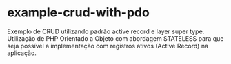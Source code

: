 # example-crud-with-pdo
Exemplo de CRUD utilizando padrão active record e layer super type.
Utilização de PHP Orientado a Objeto com abordagem STATELESS para que seja possível a implementação com registros ativos (Active Record) na aplicação.
